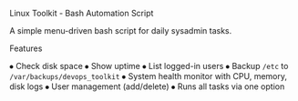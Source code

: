 Linux Toolkit - Bash Automation Script

A simple menu-driven bash script for daily sysadmin tasks.

 Features

⦁	 Check disk space
⦁	 Show uptime
⦁	 List logged-in users
⦁	 Backup `/etc` to `/var/backups/devops_toolkit`
⦁	 System health monitor with CPU, memory, disk logs
⦁	 User management (add/delete)
⦁	 Runs all tasks via one option


